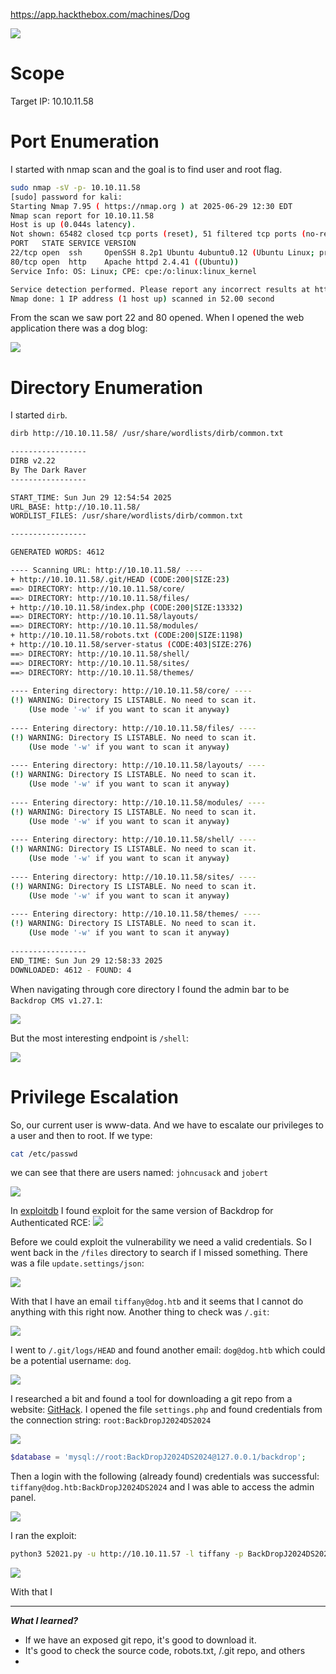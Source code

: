 https://app.hackthebox.com/machines/Dog

![](../../Attachments/Pasted%20image%2020250629185646.png)


# Scope 
Target IP: 10.10.11.58

# Port Enumeration
I started with nmap scan and the goal is to find user and root flag.
```bash
sudo nmap -sV -p- 10.10.11.58     
[sudo] password for kali: 
Starting Nmap 7.95 ( https://nmap.org ) at 2025-06-29 12:30 EDT
Nmap scan report for 10.10.11.58
Host is up (0.044s latency).
Not shown: 65482 closed tcp ports (reset), 51 filtered tcp ports (no-response)
PORT   STATE SERVICE VERSION
22/tcp open  ssh     OpenSSH 8.2p1 Ubuntu 4ubuntu0.12 (Ubuntu Linux; protocol 2.0)
80/tcp open  http    Apache httpd 2.4.41 ((Ubuntu))
Service Info: OS: Linux; CPE: cpe:/o:linux:linux_kernel

Service detection performed. Please report any incorrect results at https://nmap.org/submit/ .
Nmap done: 1 IP address (1 host up) scanned in 52.00 second
```

From the scan we saw port 22 and 80 opened. When I opened the web application there was a dog blog:

![](../../Attachments/Pasted%20image%2020250629193913.png)


# Directory Enumeration
I started `dirb`.
```bash
dirb http://10.10.11.58/ /usr/share/wordlists/dirb/common.txt

-----------------
DIRB v2.22    
By The Dark Raver
-----------------

START_TIME: Sun Jun 29 12:54:54 2025
URL_BASE: http://10.10.11.58/
WORDLIST_FILES: /usr/share/wordlists/dirb/common.txt

-----------------

GENERATED WORDS: 4612                                                          

---- Scanning URL: http://10.10.11.58/ ----
+ http://10.10.11.58/.git/HEAD (CODE:200|SIZE:23)                                                 
==> DIRECTORY: http://10.10.11.58/core/                                                           
==> DIRECTORY: http://10.10.11.58/files/                                                          
+ http://10.10.11.58/index.php (CODE:200|SIZE:13332)                                              
==> DIRECTORY: http://10.10.11.58/layouts/                                                        
==> DIRECTORY: http://10.10.11.58/modules/                                                        
+ http://10.10.11.58/robots.txt (CODE:200|SIZE:1198)                                              
+ http://10.10.11.58/server-status (CODE:403|SIZE:276)                                            
==> DIRECTORY: http://10.10.11.58/shell/                                                          
==> DIRECTORY: http://10.10.11.58/sites/                                                          
==> DIRECTORY: http://10.10.11.58/themes/                                                         
                                                                                                  
---- Entering directory: http://10.10.11.58/core/ ----
(!) WARNING: Directory IS LISTABLE. No need to scan it.                        
    (Use mode '-w' if you want to scan it anyway)
                                                                                                  
---- Entering directory: http://10.10.11.58/files/ ----
(!) WARNING: Directory IS LISTABLE. No need to scan it.                        
    (Use mode '-w' if you want to scan it anyway)
                                                                                                  
---- Entering directory: http://10.10.11.58/layouts/ ----
(!) WARNING: Directory IS LISTABLE. No need to scan it.                        
    (Use mode '-w' if you want to scan it anyway)
                                                                                                  
---- Entering directory: http://10.10.11.58/modules/ ----
(!) WARNING: Directory IS LISTABLE. No need to scan it.                        
    (Use mode '-w' if you want to scan it anyway)
                                                                                                  
---- Entering directory: http://10.10.11.58/shell/ ----
(!) WARNING: Directory IS LISTABLE. No need to scan it.                        
    (Use mode '-w' if you want to scan it anyway)
                                                                                                  
---- Entering directory: http://10.10.11.58/sites/ ----
(!) WARNING: Directory IS LISTABLE. No need to scan it.                        
    (Use mode '-w' if you want to scan it anyway)
                                                                                                  
---- Entering directory: http://10.10.11.58/themes/ ----
(!) WARNING: Directory IS LISTABLE. No need to scan it.                        
    (Use mode '-w' if you want to scan it anyway)
                                                                               
-----------------
END_TIME: Sun Jun 29 12:58:33 2025
DOWNLOADED: 4612 - FOUND: 4

```

When navigating through core directory I found the admin bar to be `Backdrop CMS v1.27.1`:

![](../../Attachments/Pasted%20image%2020250629200814.png)


But the most interesting endpoint is `/shell`:

![](../../Attachments/Pasted%20image%2020250629201352.png)

# Privilege Escalation 
So, our current user is www-data. And we have to escalate our privileges to a user and then to root.
If we type:
```bash
cat /etc/passwd
```
we can see that there are users named: `johncusack` and `jobert`

![](../../Attachments/Pasted%20image%2020250629213612.png)

In [exploitdb](https://www.exploit-db.com) I found exploit for the same version of Backdrop for Authenticated RCE:
![](../../Attachments/Pasted%20image%2020250629214721.png)

Before we could exploit the vulnerability we need a valid credentials. So I went back in the `/files` directory to search if I missed something.
There was a file `update.settings/json`:

![](../../Attachments/Pasted%20image%2020250629225225.png)

With that I have an email `tiffany@dog.htb` and it seems that I cannot do anything with this right now. Another thing to check was `/.git`:

![](../../Attachments/Pasted%20image%2020250629231119.png)

I went to `/.git/logs/HEAD` and found another email: `dog@dog.htb` which could be a potential username: `dog`.

![](../../Attachments/Pasted%20image%2020250629231349.png)

I researched a bit and found a tool for downloading a git repo from a website: [GitHack](https://github.com/lijiejie/GitHack). I opened the file `settings.php` and found credentials from the connection string: `root:BackDropJ2024DS2024`

![](../../Attachments/Pasted%20image%2020250630005145.png)

```php
$database = 'mysql://root:BackDropJ2024DS2024@127.0.0.1/backdrop';
```

Then a login with the following (already found) credentials was successful: `tiffany@dog.htb:BackDropJ2024DS2024` and I was able to access the admin panel.

![](../../Attachments/Pasted%20image%2020250630010809.png)

I ran the exploit:

```bash
python3 52021.py -u http://10.10.11.57 -l tiffany -p BackDropJ2024DS2024
```

![](../../Attachments/Pasted%20image%2020250630155728.png)

With that I 

---

***What I learned?***
- If we have an exposed git repo, it's good to download it.
- It's good to check the source code, robots.txt, /.git repo, and others
- 